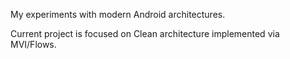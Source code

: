 My experiments with modern Android architectures.

Current project is focused on Clean architecture implemented via MVI/Flows.
